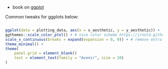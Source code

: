 - book on [ggplot](https://ggplot2-book.org/)

Common tweaks for ggplots below:

```R

ggplot(data = plotting_data, aes(x = x_aesthetic, y = y_aesthetic)) +
ggthemes::scale_color_ptol() + # nice color scheme https://jrnold.github.io/ggthemes/reference/scale_ptol.html
scale_x_continuous(breaks = expand(expansion = 0, 0)) + # remove extra space on ggplot axis
theme_minimal() + 
theme(
	panel.grid = element_blank()
	text = element_text(family = "Avenir", size = 20)
)


```